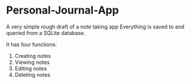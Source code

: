 # Personal-Journal-App
A very simple rough draft of a note taking app
Everything is saved to and queried from a SQLite database.

It has four functions:
1. Creating notes
2. Viewing notes
3. Editing notes
4. Deleting notes

